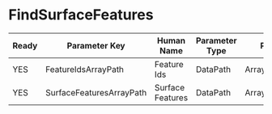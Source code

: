 # FindSurfaceFeatures #

| Ready | Parameter Key | Human Name | Parameter Type | Parameter Class |
|-------|---------------|------------|-----------------|----------------|
| YES | FeatureIdsArrayPath | Feature Ids | DataPath | ArraySelectionParameter |
| YES | SurfaceFeaturesArrayPath | Surface Features | DataPath | ArrayCreationParameter |

